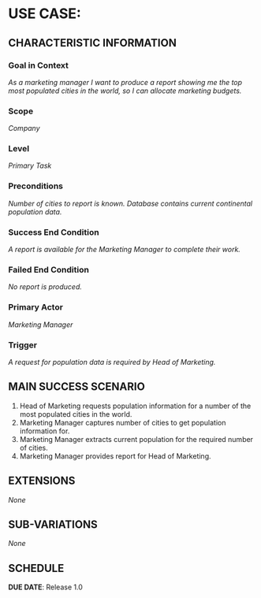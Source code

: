 # USE CASE: <number> <the name should be the goal as a short active verb phrase>

## CHARACTERISTIC INFORMATION

### Goal in Context

*As a marketing manager I want to produce a report showing me the top most populated cities in the world,
so I can allocate marketing budgets.*

### Scope

*Company*

### Level

*Primary Task*

### Preconditions

*Number of cities to report is known. Database contains current continental population data.*

### Success End Condition

*A report is available for the Marketing Manager to complete their work.*

### Failed End Condition

*No report is produced.*

### Primary Actor

*Marketing Manager*

### Trigger

*A request for population data is required by Head of Marketing.*

## MAIN SUCCESS SCENARIO

1. Head of Marketing requests population information for a number of the most populated cities in the world.
2. Marketing Manager captures number of cities to get population information for.
3. Marketing Manager extracts current population for the required number of cities.
4. Marketing Manager provides report for Head of Marketing.

## EXTENSIONS

*None*

## SUB-VARIATIONS

*None*

## SCHEDULE

**DUE DATE**: Release 1.0